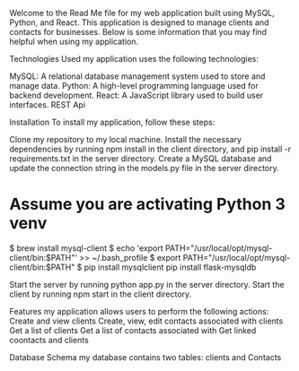 

Welcome to the Read Me file for my web application built using MySQL, Python, and React. This application is designed to manage clients and contacts for businesses. Below is some information that you may find helpful when using my application.


Technologies Used
my application uses the following technologies:

MySQL: A relational database management system used to store and manage data.
Python: A high-level programming language used for backend development.
React: A JavaScript library used to build user interfaces.
REST Api


Installation
To install my application, follow these steps:

Clone my repository to my local machine.
Install the necessary dependencies by running npm install in the client directory, and pip install -r requirements.txt in the server directory.
Create a MySQL database and update the connection string in the models.py file in the server directory.

# Assume you are activating Python 3 venv
$ brew install mysql-client
$ echo 'export PATH="/usr/local/opt/mysql-client/bin:$PATH"' >> ~/.bash_profile
$ export PATH="/usr/local/opt/mysql-client/bin:$PATH"
$ pip install mysqlclient
  pip install flask-mysqldb

  
Start the server by running python app.py in the server directory.
Start the client by running npm start in the client directory.



Features
my application allows users to perform the following actions:
Create and  view clients
Create, view, edit contacts associated with clients
Get a list of clients
Get a list of contacts associated with
Get linked coontacts and clients


Database Schema
my database contains two tables:
clients and Contacts

